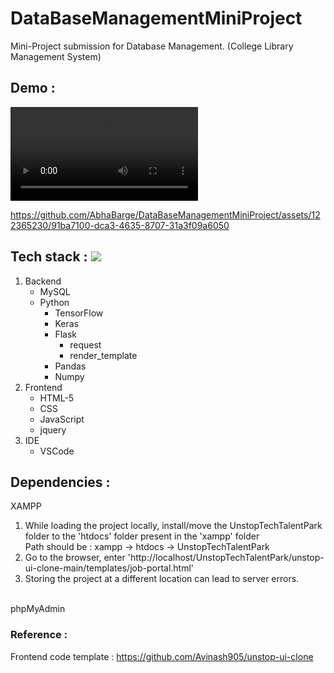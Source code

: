 # DataBaseManagementMiniProject
Mini-Project submission for Database Management. (College Library Management System)

## Demo :
<video>
  <source src="DBMSdemo.mp4" type="video/mp4">
</video>

  

https://github.com/AbhaBarge/DataBaseManagementMiniProject/assets/122365230/91ba7100-dca3-4635-8707-31a3f09a6050


## Tech stack : <img src="https://skillicons.dev/icons?i=py,mysql,flask,html,jquery,js,css,vscode" />
1. Backend
   - MySQL
   - Python
      - TensorFlow
      - Keras
      - Flask
        - request
        - render_template
      - Pandas
      - Numpy
3. Frontend
   - HTML-5
   - CSS
   - JavaScript
    - jquery
4. IDE 
   - VSCode

## Dependencies : <img src >
XAMPP<br>
1. While loading the project locally, install/move the UnstopTechTalentPark folder to the 'htdocs' folder present in the 'xampp' folder<br>
    Path should be : xampp -> htdocs -> UnstopTechTalentPark
2. Go to the browser, enter 'http://localhost/UnstopTechTalentPark/unstop-ui-clone-main/templates/job-portal.html'
3. Storing the project at a different location can lead to server errors.
<br>
phpMyAdmin

### Reference :
Frontend code template : https://github.com/Avinash905/unstop-ui-clone

